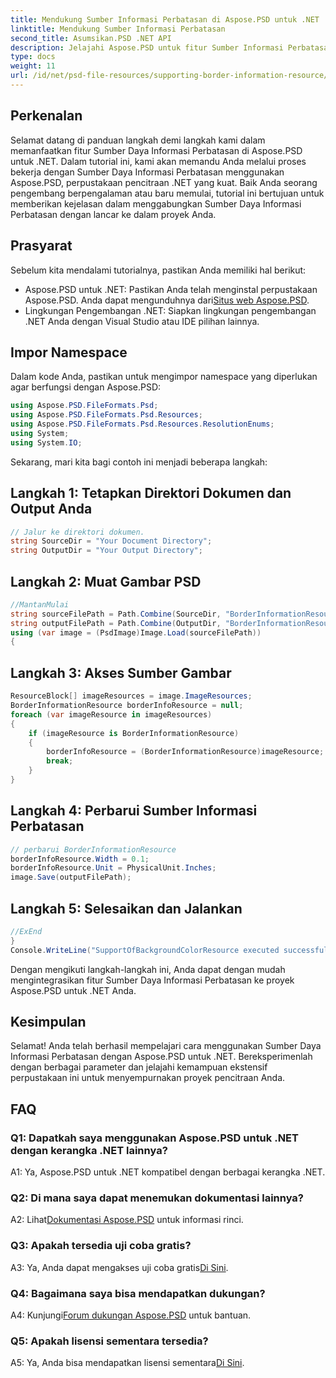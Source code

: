 ```yaml
---
title: Mendukung Sumber Informasi Perbatasan di Aspose.PSD untuk .NET
linktitle: Mendukung Sumber Informasi Perbatasan
second_title: Asumsikan.PSD .NET API
description: Jelajahi Aspose.PSD untuk fitur Sumber Informasi Perbatasan .NET untuk pencitraan yang ditingkatkan. Ikuti tutorial kami untuk integrasi yang lancar. Unduh sekarang!
type: docs
weight: 11
url: /id/net/psd-file-resources/supporting-border-information-resource/
---
```

## Perkenalan
Selamat datang di panduan langkah demi langkah kami dalam memanfaatkan fitur Sumber Daya Informasi Perbatasan di Aspose.PSD untuk .NET. Dalam tutorial ini, kami akan memandu Anda melalui proses bekerja dengan Sumber Daya Informasi Perbatasan menggunakan Aspose.PSD, perpustakaan pencitraan .NET yang kuat. Baik Anda seorang pengembang berpengalaman atau baru memulai, tutorial ini bertujuan untuk memberikan kejelasan dalam menggabungkan Sumber Daya Informasi Perbatasan dengan lancar ke dalam proyek Anda.
## Prasyarat
Sebelum kita mendalami tutorialnya, pastikan Anda memiliki hal berikut:
-  Aspose.PSD untuk .NET: Pastikan Anda telah menginstal perpustakaan Aspose.PSD. Anda dapat mengunduhnya dari[Situs web Aspose.PSD](https://releases.aspose.com/psd/net/).
- Lingkungan Pengembangan .NET: Siapkan lingkungan pengembangan .NET Anda dengan Visual Studio atau IDE pilihan lainnya.
## Impor Namespace
Dalam kode Anda, pastikan untuk mengimpor namespace yang diperlukan agar berfungsi dengan Aspose.PSD:
```csharp
using Aspose.PSD.FileFormats.Psd;
using Aspose.PSD.FileFormats.Psd.Resources;
using Aspose.PSD.FileFormats.Psd.Resources.ResolutionEnums;
using System;
using System.IO;
```
Sekarang, mari kita bagi contoh ini menjadi beberapa langkah:
## Langkah 1: Tetapkan Direktori Dokumen dan Output Anda
```csharp
// Jalur ke direktori dokumen.
string SourceDir = "Your Document Directory";
string OutputDir = "Your Output Directory";
```
## Langkah 2: Muat Gambar PSD
```csharp
//MantanMulai
string sourceFilePath = Path.Combine(SourceDir, "BorderInformationResourceInput.psd");
string outputFilePath = Path.Combine(OutputDir, "BorderInformationResourceOutput.psd");
using (var image = (PsdImage)Image.Load(sourceFilePath))
{
```
## Langkah 3: Akses Sumber Gambar
```csharp
ResourceBlock[] imageResources = image.ImageResources;
BorderInformationResource borderInfoResource = null;
foreach (var imageResource in imageResources)
{
    if (imageResource is BorderInformationResource)
    {
        borderInfoResource = (BorderInformationResource)imageResource;
        break;
    }
}
```
## Langkah 4: Perbarui Sumber Informasi Perbatasan
```csharp
// perbarui BorderInformationResource
borderInfoResource.Width = 0.1;
borderInfoResource.Unit = PhysicalUnit.Inches;
image.Save(outputFilePath);
```
## Langkah 5: Selesaikan dan Jalankan
```csharp
//ExEnd
}
Console.WriteLine("SupportOfBackgroundColorResource executed successfully");
```
Dengan mengikuti langkah-langkah ini, Anda dapat dengan mudah mengintegrasikan fitur Sumber Daya Informasi Perbatasan ke proyek Aspose.PSD untuk .NET Anda.
## Kesimpulan

Selamat! Anda telah berhasil mempelajari cara menggunakan Sumber Daya Informasi Perbatasan dengan Aspose.PSD untuk .NET. Bereksperimenlah dengan berbagai parameter dan jelajahi kemampuan ekstensif perpustakaan ini untuk menyempurnakan proyek pencitraan Anda.

## FAQ

### Q1: Dapatkah saya menggunakan Aspose.PSD untuk .NET dengan kerangka .NET lainnya?

A1: Ya, Aspose.PSD untuk .NET kompatibel dengan berbagai kerangka .NET.

### Q2: Di mana saya dapat menemukan dokumentasi lainnya?

 A2: Lihat[Dokumentasi Aspose.PSD](https://reference.aspose.com/psd/net/) untuk informasi rinci.

### Q3: Apakah tersedia uji coba gratis?

 A3: Ya, Anda dapat mengakses uji coba gratis[Di Sini](https://releases.aspose.com/).

### Q4: Bagaimana saya bisa mendapatkan dukungan?

 A4: Kunjungi[Forum dukungan Aspose.PSD](https://forum.aspose.com/c/psd/34) untuk bantuan.

### Q5: Apakah lisensi sementara tersedia?

 A5: Ya, Anda bisa mendapatkan lisensi sementara[Di Sini](https://purchase.aspose.com/temporary-license/).